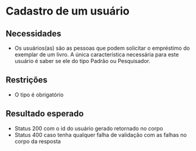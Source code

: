 # Cadastro de um usuário

## Necessidades
- Os usuários(as) são as pessoas que podem solicitar o empréstimo do exemplar de um livro. A única característica necessária para este usuário é saber se ele do tipo Padrão ou Pesquisador.

## Restrições
- O tipo é obrigatório

## Resultado esperado
- Status 200 com o id do usuário gerado retornado no corpo
- Status 400 caso tenha qualquer falha de validação com as falhas no corpo da resposta